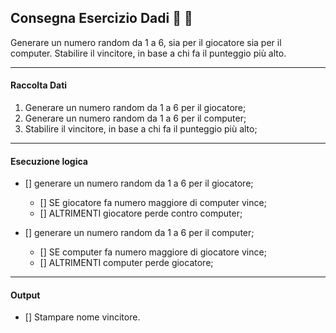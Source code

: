 ## Consegna Esercizio Dadi 🎲 🎲

Generare un numero random da 1 a 6, sia per il giocatore sia per il computer.
Stabilire il vincitore, in base a chi fa il punteggio più alto.

---

#### Raccolta Dati

1. Generare un numero random da 1 a 6 per il giocatore;
2. Generare un numero random da 1 a 6 per il computer;
3. Stabilire il vincitore, in base a chi fa il punteggio più alto;

---

#### Esecuzione logica

- [] generare un numero random da 1 a 6 per il giocatore;
    - [] SE giocatore fa numero maggiore di computer vince;
    - [] ALTRIMENTI giocatore perde contro computer;

- [] generare un numero random da 1 a 6 per il computer;
    - [] SE computer fa numero maggiore di giocatore vince;
    - [] ALTRIMENTI computer perde giocatore;

---

#### Output

- [] Stampare nome vincitore.